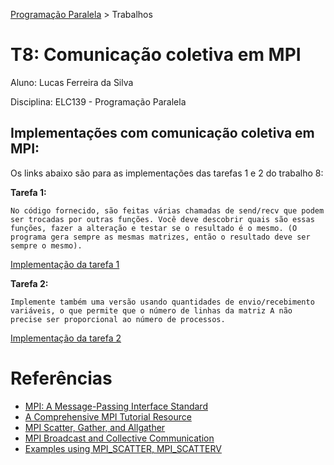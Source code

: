 [Programação Paralela](https://github.com/AndreaInfUFSM/elc139-2018a) > Trabalhos

# T8: Comunicação coletiva em MPI

Aluno: Lucas Ferreira da Silva

Disciplina: ELC139 - Programação Paralela

## Implementações com comunicação coletiva em MPI:

Os links abaixo são para as implementações das tarefas 1 e 2 do trabalho 8:

**Tarefa 1:**

```
No código fornecido, são feitas várias chamadas de send/recv que podem ser trocadas por outras funções. Você deve descobrir quais são essas funções, fazer a alteração e testar se o resultado é o mesmo. (O programa gera sempre as mesmas matrizes, então o resultado deve ser sempre o mesmo).
```

[Implementação da tarefa 1](matrix_mult_pt1.c)


**Tarefa 2:**

```
Implemente também uma versão usando quantidades de envio/recebimento variáveis, o que permite que o número de linhas da matriz A não precise ser proporcional ao número de processos.
```

[Implementação da tarefa 2](matrix_mult_pt2.c)


# Referências
- [MPI: A Message-Passing Interface Standard](https://www.mpi-forum.org/docs/mpi-3.1/mpi31-report.pdf)  
- [A Comprehensive MPI Tutorial Resource](http://mpitutorial.com/)  
- [MPI Scatter, Gather, and Allgather](http://mpitutorial.com/tutorials/mpi-scatter-gather-and-allgather/)  
- [MPI Broadcast and Collective Communication](http://mpitutorial.com/tutorials/mpi-broadcast-and-collective-communication/)  
- [Examples using MPI_SCATTER, MPI_SCATTERV](https://www.mpi-forum.org/docs/mpi-1.1/mpi-11-html/node72.html)  